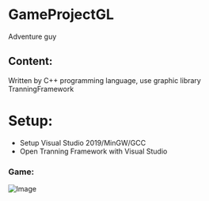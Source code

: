 # GameProjectGL

 Adventure guy
 
 ## Content:
 
Written by C++ programming language, use graphic library TranningFramework
# Setup:

 - Setup Visual Studio 2019/MinGW/GCC
 - Open Tranning Framework with Visual Studio

### Game:

![Image](https://cdn.discordapp.com/attachments/734371335018381344/962945739246432256/unknown.png)
